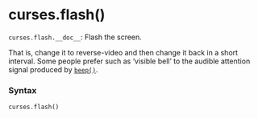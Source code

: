 # curses.flash()

`curses.flash.__doc__`: Flash the screen.

That is, change it to reverse-video and then change it back in a short interval. Some people prefer such as ‘visible bell’ to the audible attention signal produced by [`beep()`](/modules/curses/beep.md).

### Syntax

```python
curses.flash()
```
